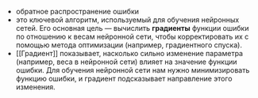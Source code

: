 - обратное распространение ошибки
- это ключевой алгоритм, используемый для обучения нейронных сетей. Его основная цель — вычислить **градиенты** функции ошибки по отношению к весам нейронной сети, чтобы корректировать их с помощью метода оптимизации (например, градиентного спуска).
- [[Градиент]] показывает, насколько сильно изменение параметра (например, веса в нейронной сети) влияет на значение функции ошибки. Для обучения нейронной сети нам нужно минимизировать функцию ошибки, и градиент подсказывает направление этого изменения.